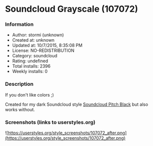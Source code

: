 # Soundcloud Grayscale (107072)

### Information
- Author: stormi (unknown)
- Created at: unknown
- Updated at: 10/7/2015, 8:35:08 PM
- License: NO-REDISTRIBUTION
- Category: soundcloud
- Rating: undefined
- Total installs: 2396
- Weekly installs: 0


### Description
If you don't like colors ;)

Created for my dark Soundcloud style <a href="https://userstyles.org/styles/90894">Soundcloud Pitch Black</a> but also works without.


### Screenshots (links to userstyles.org)
![https://userstyles.org/style_screenshots/107072_after.png](https://userstyles.org/style_screenshots/107072_after.png)


